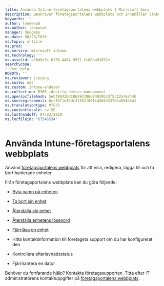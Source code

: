 ```yaml
---
title: Använda Intune-företagsportalens webbplats | Microsoft Docs
description: Beskriver företagsportalens webbplats och innehåller länkar till anvisningar för saker som slutanvändarna kan göra på webbplatsen
keywords: ''
author: lenewsad
ms.author: lanewsad
manager: dougeby
ms.date: 08/28/2018
ms.topic: article
ms.prod: ''
ms.service: microsoft-intune
ms.technology: ''
ms.assetid: a26d9e3c-8f58-4494-9571-fc88ba91852e
searchScope:
- User help
ROBOTS: ''
ms.reviewer: jieyang
ms.suite: ems
ms.custom: intune-enduser
ms.collection: M365-identity-device-management
ms.openlocfilehash: 5ebf8d43bd18629d38be24929b3df5c12a7e244b
ms.sourcegitcommit: bccfbf1e3bdc31382189fc4489d337d1a554e6a1
ms.translationtype: MTE75
ms.contentlocale: sv-SE
ms.lasthandoff: 07/03/2019
ms.locfileid: "67546534"
---
```

# <a name="using-the-intune-company-portal-website"></a>Använda Intune-företagsportalens webbplats
Använd [företagsportalens webbplats](https://portal.manage.microsoft.com) för att visa, redigera, lägga till och ta bort hanterade enheter.

Från företagsportalens webbplats kan du göra följande:

- [Byta namn på enheten](rename-your-device-cpwebsite.md)

- [Ta bort sin enhet](remove-your-device-cpwebsite.md)

- [Återställa sin enhet](reset-erase-your-device-cpwebsite.md)

- [Återställa enhetens lösenord](reset-your-passcode-cpwebsite.md)

- [Fjärrlåsa en enhet](remote-lock-your-device-cpwebsite.md)

- Hitta kontaktinformation till företagets support om du har konfigurerat den

- Kontrollera efterlevnadsstatus

- Fjärrhantera en dator

Behöver du fortfarande hjälp? Kontakta företagssupporten. Titta efter IT-administratörens kontaktuppgifter på [företagsportalens webbplats](https://go.microsoft.com/fwlink/?linkid=2010980).
